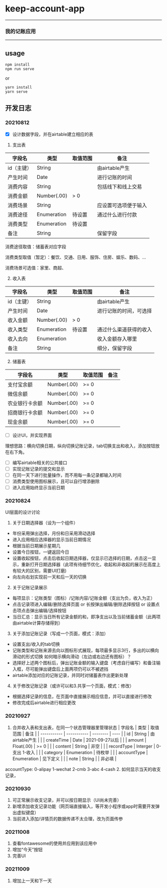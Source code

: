 # keep-account-app
---
### 我的记账应用
---

## usage
```shell
npm install
npm run serve
```
or
```shell
yarn install
yarn serve
```

## 开发日志
### 20210812
- [x] 设计数据字段，并在airtable建立相应的表

1. 支出表

| 字段名     | 类型        | 取值范围 | 备注                 |
| ---------- | ----------- | -------- | -------------------- |
| id（主键） | String      |          | 由airtable产生       |
| 产生时间   | Date        |          | 进行记账的时间       |
| 消费内容   | String      |          | 包括线下和线上交易   |
| 消费金额   | Number(.00) | > 0      |                      |
| 消费场景   | String      |          | 应设置可选项便于输入 |
| 消费途径   | Enumeration | 待设置   | 通过什么进行付款     |
| 消费类型   | Enumeration | 待设置   |                      |
| 备注       | String      |          | 保留字段             |

消费途径取值：储蓄表对应字段

消费类型取值（暂定）：餐饮、交通、日用、服饰、住房、娱乐、数码、...

消费场景可选值：家里、商超、

2. 收入表

| 字段名     | 类型        | 取值范围 | 备注                   |
| ---------- | ----------- | -------- | ---------------------- |
| id（主键） | String      |          | 由airtable产生         |
| 产生时间   | Date        |          | 进行记账的时间，可选择 |
| 收入金额   | Number(.00) | > 0      |                        |
| 收入类型   | Enumeration | 待设置   | 通过什么渠道获得的收入 |
| 收入去向   | Enumeration |          | 收入金额存入哪里      |
| 备注       | String      |          | 细分，保留字段         |

2. 储蓄表

| 字段名         | 类型        | 取值范围 | 备注 |
| -------------- | ----------- | -------- | ---- |
| 支付宝余额     | Number(.00) | >= 0     |      |
| 微信余额       | Number(.00) | >= 0     |      |
| 农业银行卡余额 | Number(.00) | >= 0     |      |
| 招商银行卡余额 | Number(.00) | >= 0     |      |
| 现金余额       | Number(.00) | >= 0     |      |



- [ ] 设计UI，并实现界面

理想思路：横向切换日期，纵向切换记账记录，tab切换支出和收入，添加按钮放在右下角。

- [ ] 编写airtable相关的公共接口
- [ ] 实现记账记录的提交和显示
- [ ] 在同一天下进行批量操作，而不用每一条记录都输入时间
- [ ] 消费类型使用图标展示，且可以自行增添删除
- [ ] 进入应用始终显示当前日期

### 20210824
UI层面的设计讨论
1. 关于日期选择器（设为一个组件）
* 年份采用弹出选择，月份和日采用滑动选择
* 进入应用相应选择器的显示当前日期情况
* 根据当前日期展示星期几
* 设置今日按钮，一键返回今日
* 设置收起按钮，点击后收起日期选择器，仅显示已选择的日期，点击这一显示，重新打开日期选择器（此项有待细节优化，收起和非收起的展示在高度上有较大的区别，需要UI打磨)
* 向左向右划实现前一天和后一天的切换

2. 关于记账记录展示
* 每项显示：记账类型（图标）/记账内容/记账金额（支出为负，收入为正）
* 点击记录项进入编辑/删除选择页面 or 长按弹出编辑/删除选择按钮 or 设置点击项点击弹出编辑/选择按钮
* 当日汇总：显示当日所有记录金额的和，即净支出以及当前储蓄金额（此两项由airtable计算存储得到）

3. 关于添加记账记录（写成一个页面，模式：添加）
* 设置支出/收入的tab切换
* 记账类型和记账来源去向以图标形式展现，每项最多显示3行，多出的以横向滑动的形式切换
    如何暗示横向滑动（左边或右边还有图标）？
* 选择好上述两个图标后，弹出记账金额的输入键盘（考虑自行编写）和备注输入框，尽可能弹出键盘后上面两项仍可以不被遮挡
* airtable添加对应的记账记录，并同时对储蓄表作出更新处理

4. 关于修改记账记录（或许可以和3.共享一个页面，模式：修改）
* 根据选择记录的信息，在页面中直接展示相应信息，并可以直接进行修改
* 修改完成后airtable进行相应更改

### 20210927
1. 合并收入表和支出表，在同一个状态管理器里管理状态
| 字段名       | 类型        | 取值范围 | 备注 |
| ----------- | ----------- | -------- | ---- |
| id          | String      | 由airtable产生     |      |
| createTime  | Date        | 2021-09-27以后     |      |
| amount      | Float(.00)  | >= 0     |      |
| content     | String      | 非空     |      |
| recordType  | Interger    | 0-支出 1-收入 |  |
| category    | Enumeration | 待枚举   |       |
| accountType | Enumeration | 见下定义 |       |
| note        | String      |         |  非必填      |

accountType: 0-alipay 1-wechat 2-cmb 3-abc 4-cash
2. 如何显示当天的收支记录，

### 20210930
1. 可正常展示收支记录，并可以按日期显示（UI尚未完善）
2. 新增添加收支记录功能（网页端直接输入，等开发小程序或app时需要开发弹出虚拟键盘）
3. 当前进入添加/详情页的数据传递不太合理，改为页面传参

### 20211008
1. 查看fontawesome的使用并应用到该应用中
2. 增加“今天”按钮
3. 完善UI

### 20211009
1. 增加上一天和下一天